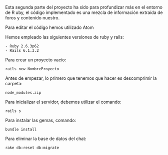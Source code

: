 

Esta segunda parte del proyecto ha sido para profundizar más en el entorno de R
uby, el código implementado es una mezcla de información extraída de foros y contenido nuestro.

Para editar el código hemos utilizado Atom

Hemos empleado las siguientes versiones de ruby y rails:

	- Ruby 2.6.3p62
	- Rails 6.1.3.2

Para crear un proyecto vacío:

	rails new NombreProyecto

Antes de empezar, lo primero que tenemos que hacer es descomprimir la carpeta:

	node_modules.zip

Para inicializar el servidor, debemos utilizar el comando:

	rails s

Para instalar las gemas, comando:

	bundle install

Para eliminar la base de datos del chat:

	rake db:reset db:migrate
